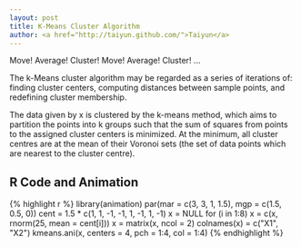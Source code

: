 ```yaml
---
layout: post
title: K-Means Cluster Algorithm
author: <a href="http://taiyun.github.com/">Taiyun</a>
---
```



Move! Average! Cluster! Move! Average! Cluster! ...

The k-Means cluster algorithm may be regarded as a series of iterations of: finding cluster centers, computing distances between sample points, and redefining cluster membership.

The data given by x is clustered by the k-means method, which aims to partition the points into k groups such that the sum of squares from points to the assigned cluster centers is minimized. At the minimum, all cluster centres are at the mean of their Voronoi sets (the set of data points which are nearest to the cluster centre).

## R Code and Animation

{% highlight r %}
library(animation)
par(mar = c(3, 3, 1, 1.5), mgp = c(1.5, 0.5, 0))
cent = 1.5 * c(1, 1, -1, -1, 1, -1, 1, -1)
x = NULL
for (i in 1:8) x = c(x, rnorm(25, mean = cent[i]))
x = matrix(x, ncol = 2)
colnames(x) = c("X1", "X2")
kmeans.ani(x, centers = 4, pch = 1:4, col = 1:4)
{% endhighlight %}


<div class="scianimator"><div id="k_means" style="display: inline-block;"></div></div>
<script type="text/javascript">
  (function($) {
    $(document).ready(function() {
      $("#k_means").scianimator({
          "images": ["http://animation.r-forge.r-project.org/pictures/k-means/k-means1.png", "http://animation.r-forge.r-project.org/pictures/k-means/k-means2.png", "http://animation.r-forge.r-project.org/pictures/k-means/k-means3.png", "http://animation.r-forge.r-project.org/pictures/k-means/k-means4.png", "http://animation.r-forge.r-project.org/pictures/k-means/k-means5.png", "http://animation.r-forge.r-project.org/pictures/k-means/k-means6.png", "http://animation.r-forge.r-project.org/pictures/k-means/k-means7.png", "http://animation.r-forge.r-project.org/pictures/k-means/k-means8.png", "http://animation.r-forge.r-project.org/pictures/k-means/k-means9.png", "http://animation.r-forge.r-project.org/pictures/k-means/k-means10.png", "http://animation.r-forge.r-project.org/pictures/k-means/k-means11.png", "http://animation.r-forge.r-project.org/pictures/k-means/k-means12.png", "http://animation.r-forge.r-project.org/pictures/k-means/k-means13.png", "http://animation.r-forge.r-project.org/pictures/k-means/k-means14.png", "http://animation.r-forge.r-project.org/pictures/k-means/k-means15.png", "http://animation.r-forge.r-project.org/pictures/k-means/k-means16.png", "http://animation.r-forge.r-project.org/pictures/k-means/k-means17.png", "http://animation.r-forge.r-project.org/pictures/k-means/k-means18.png"],
          "delay": 1000,
          "controls": ["first", "previous", "play", "next", "last", "loop", "speed"],
      });
      $("#k_means").scianimator("play");
    });
  })(jQuery);
</script>


